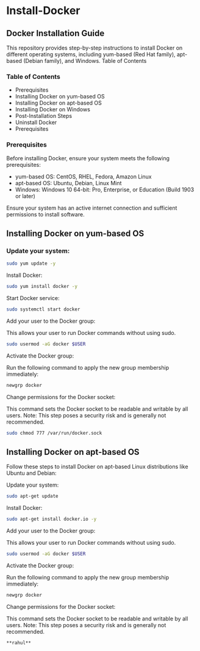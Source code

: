 # Install-Docker

## Docker Installation Guide
This repository provides step-by-step instructions to install Docker on different operating systems, including yum-based (Red Hat family), apt-based (Debian family), and Windows.
Table of Contents

### Table of Contents
- Prerequisites
- Installing Docker on yum-based OS
- Installing Docker on apt-based OS
- Installing Docker on Windows
- Post-Installation Steps
- Uninstall Docker
- Prerequisites

### Prerequisites
Before installing Docker, ensure your system meets the following prerequisites:

- yum-based OS: CentOS, RHEL, Fedora, Amazon Linux
- apt-based OS: Ubuntu, Debian, Linux Mint
- Windows: Windows 10 64-bit: Pro, Enterprise, or Education (Build 1903 or later)

Ensure your system has an active internet connection and sufficient permissions to install software.

## Installing Docker on yum-based OS

### Update your system:
```bash
sudo yum update -y
```

Install Docker:
```bash
sudo yum install docker -y
```

Start Docker service:
```bash
sudo systemctl start docker
```

Add your user to the Docker group:

This allows your user to run Docker commands without using sudo.
```bash
sudo usermod -aG docker $USER
```

Activate the Docker group:

Run the following command to apply the new group membership immediately:
```bash
newgrp docker
```

Change permissions for the Docker socket:

This command sets the Docker socket to be readable and writable by all users. Note: This step poses a security risk and is generally not recommended.
```bash
sudo chmod 777 /var/run/docker.sock
```


## Installing Docker on apt-based OS


Follow these steps to install Docker on apt-based Linux distributions like Ubuntu and Debian:

Update your system:
```bash
sudo apt-get update
```

Install Docker:
```bash
sudo apt-get install docker.io -y
```

Add your user to the Docker group:

This allows your user to run Docker commands without using sudo.
```bash
sudo usermod -aG docker $USER
```

Activate the Docker group:

Run the following command to apply the new group membership immediately:
```bash
newgrp docker
```

Change permissions for the Docker socket:

This command sets the Docker socket to be readable and writable by all users. Note: This step poses a security risk and is generally not recommended.
```bash
**rahul**
